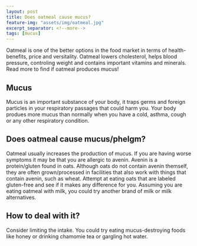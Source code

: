```yaml
---
layout: post
title: Does oatmeal cause mucus?
feature-img: "assets/img/oatmeal.jpg"
excerpt_separator: <!--more-->
tags: [mucus]
---
```

<!--more-->
Oatmeal is one of the better options in  the food market in terms of health-benefits, price and versitality. Oatmeal lowers cholesterol, helps blood pressure, controling weight and contains important vitamins and minerals. Read more to find if oatmeal produces mucus!

## Mucus
Mucus is an important substance of your body, it traps germs and foreign particles in your respiratory passages that could harm you. Your body produes more mucus than normally when you have a cold, asthma, cough or any other respiratory condition.

## Does oatmeal cause mucus/phelgm?
Oatmeal usually increases the production of mucus. If you are having worse symptoms it may be that you are allergic to avenin. Avenin is a protein/gluten found in oats. Although oats do not contain avenin themself, they are often grown/processed in facilities that also work with things that contain avenin, such as wheat. Attempt at eating oats that are labeled gluten-free and see if it makes any difference for you. Assuming you are eating oatmeal with milk, you could try another brand of milk or milk alternatives.

## How to deal with it?
Consider limiting the intake. You could try eating mucus-destroying foods like honey or drinking chamomie tea or gargling hot water.
